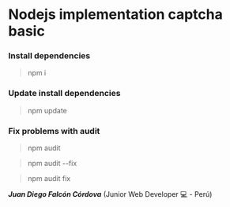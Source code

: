 # Nodejs implementation captcha basic

### Install dependencies
> npm i

### Update install dependencies
> npm update

### Fix problems with audit

> npm  audit

> npm audit --fix

> npm audit fix



***Juan Diego Falcón Córdova*** (Junior Web Developer   :computer: - Perú)
